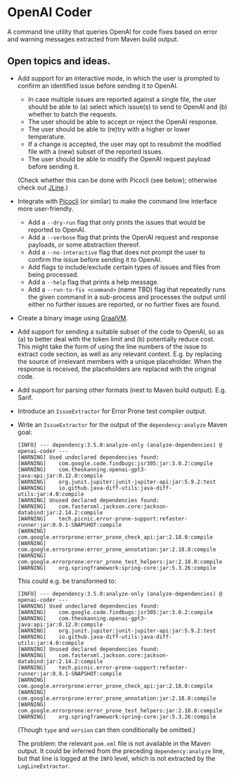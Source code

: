 # OpenAI Coder

A command line utility that queries OpenAI for code fixes based on error and
warning messages extracted from Maven build output.

## Open topics and ideas.

* Add support for an interactive mode, in which the user is prompted to
  confirm an identified issue before sending it to OpenAI.
    * In case multiple issues are reported against a single file, the user
      should be able to (a) select which issue(s) to send to OpenAI and (b)
      whether to batch the requests.
    * The user should be able to accept or reject the OpenAI response.
    * The user should be able to (re)try with a higher or lower temperature.
    * If a change is accepted, the user may opt to resubmit the modified file
      with a (new) subset of the reported issues.
    * The user should be able to modify the OpenAI request payload before
      sending it.

  (Check whether this can be done with Picocli (see below); otherwise check
  out [JLine](https://jline.github.io/jline3/).)
* Integrate with [Picocli](https://picocli.info/) (or similar) to make the
  command line interface more user-friendly.
    * Add a `--dry-run` flag that only prints the issues that would be reported
      to OpenAI.
    * Add a `--verbose` flag that prints the OpenAI request and response
      payloads, or some abstraction thereof.
    * Add a `--no-interactive` flag that does not prompt the user to confirm
      the issue before sending it to OpenAI.
    * Add flags to include/exclude certain types of issues and files from being
      processed.
    * Add a `--help` flag that prints a help message.
    * Add a `--run-to-fix <command>` (name TBD) flag that repeatedly runs the
      given command in a sub-process and processes the output until either no
      further issues are reported, or no further fixes are found.
* Create a binary image using [GraalVM](https://www.graalvm.org/).
* Add support for sending a suitable subset of the code to OpenAI, so as (a) to
  better deal with the token limit and (b) potentially reduce cost. This might
  take the form of using the line numbers of the issue to extract code section,
  as well as any relevant context. E.g. by replacing the source of irrelevant
  members with a unique placeholder. When the response is received, the
  placeholders are replaced with the original code.
* Add support for parsing other formats (next to Maven build output). E.g.
  Sarif.
* Introduce an `IssueExtractor` for Error Prone test compiler output.
* Write an `IssueExtractor` for the output of the `dependency:analyze` Maven
  goal:
  ```
  [INFO] --- dependency:3.5.0:analyze-only (analyze-dependencies) @ openai-coder ---
  [WARNING] Used undeclared dependencies found:
  [WARNING]    com.google.code.findbugs:jsr305:jar:3.0.2:compile
  [WARNING]    com.theokanning.openai-gpt3-java:api:jar:0.12.0:compile
  [WARNING]    org.junit.jupiter:junit-jupiter-api:jar:5.9.2:test
  [WARNING]    io.github.java-diff-utils:java-diff-utils:jar:4.0:compile
  [WARNING] Unused declared dependencies found:
  [WARNING]    com.fasterxml.jackson.core:jackson-databind:jar:2.14.2:compile
  [WARNING]    tech.picnic.error-prone-support:refaster-runner:jar:0.9.1-SNAPSHOT:compile
  [WARNING]    com.google.errorprone:error_prone_check_api:jar:2.18.0:compile
  [WARNING]    com.google.errorprone:error_prone_annotation:jar:2.18.0:compile
  [WARNING]    com.google.errorprone:error_prone_test_helpers:jar:2.18.0:compile
  [WARNING]    org.springframework:spring-core:jar:5.3.26:compile
  ```
  This could e.g. be transformed to:
  ```
  [INFO] --- dependency:3.5.0:analyze-only (analyze-dependencies) @ openai-coder ---
  [WARNING] Used undeclared dependencies found:
  [WARNING]    com.google.code.findbugs:jsr305:jar:3.0.2:compile
  [WARNING]    com.theokanning.openai-gpt3-java:api:jar:0.12.0:compile
  [WARNING]    org.junit.jupiter:junit-jupiter-api:jar:5.9.2:test
  [WARNING]    io.github.java-diff-utils:java-diff-utils:jar:4.0:compile
  [WARNING] Unused declared dependencies found:
  [WARNING]    com.fasterxml.jackson.core:jackson-databind:jar:2.14.2:compile
  [WARNING]    tech.picnic.error-prone-support:refaster-runner:jar:0.9.1-SNAPSHOT:compile
  [WARNING]    com.google.errorprone:error_prone_check_api:jar:2.18.0:compile
  [WARNING]    com.google.errorprone:error_prone_annotation:jar:2.18.0:compile
  [WARNING]    com.google.errorprone:error_prone_test_helpers:jar:2.18.0:compile
  [WARNING]    org.springframework:spring-core:jar:5.3.26:compile
  ```
  (Though `type` and `version` can then conditionally be omitted.)

  The problem: the relevant `pom.xml` file is not available in the Maven
  output. It could be inferred from the preceding `dependency:analyze` line,
  but that line is logged at the `INFO` level, which is not extracted by
  the `LogLineExtractor`.
